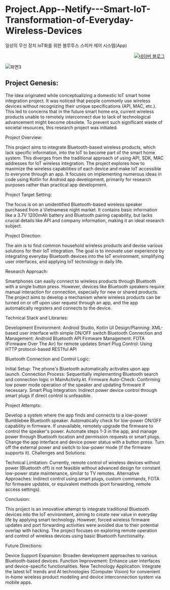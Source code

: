 # Project.App--Netify---Smart-IoT-Transformation-of-Everyday-Wireless-Devices
일상의 무선 장치 IoT화를 위한 블루투스 스피커 제어 시스템(App)

<p align="right">
  <a href="https://blog.naver.com/pixelwizard/223317548521">
    <img src="https://img.shields.io/badge/한국어%20번역본-03C75A?style=flat-square&logo=Naver&logoColor=white" alt="네이버 블로그">
  </a> </p>  
  
![화면3](https://github.com/pixelwizard2/Project.App--Netify---Smart-IoT-Transformation-of-Everyday-Wireless-Devices/assets/138272416/1bf6f6f7-29a6-4c8f-9d8c-305d71d132a7)

## Project Genesis:

The idea originated while conceptualizing a domestic IoT smart home integration project. It was noticed that people commonly use wireless devices without recognizing their unique specifications (API, MAC, etc.). This led to concerns that in the future smart home era, current wireless products unable to remotely interconnect due to lack of technological advancement might become obsolete. To prevent such significant waste of societal resources, this research project was initiated.

Project Overview:

This project aims to integrate Bluetooth-based wireless products, which lack specific information, into the IoT to become part of the smart home system. This diverges from the traditional approach of using API, SDK, MAC addresses for IoT wireless integration. The project explores how to maximize the wireless capabilities of each device and make IoT accessible to everyone through an app. It focuses on implementing numerous ideas in code using Kotlin for Android app development, primarily for research purposes rather than practical app development.

Project Target Setting:

The focus is on an unidentified Bluetooth-based wireless speaker purchased from a Vietnamese night market. It contains basic information like a 3.7V 1200mAh battery and Bluetooth pairing capability, but lacks crucial details like API and company information, making it an ideal research subject.

Project Direction:

The aim is to find common household wireless products and devise various solutions for their IoT integration. The goal is to innovate user experience by integrating everyday Bluetooth devices into the IoT environment, simplifying user interfaces, and applying IoT technology in daily life.

Research Approach:

Smartphones can easily connect to wireless products through Bluetooth with a single button press. However, devices like Bluetooth speakers require manual interaction for connection, especially for new or shared products. The project aims to develop a mechanism where wireless products can be turned on or off upon user request through an app, and the app automatically registers and connects to the device.

Technical Stack and Libraries:

Development Environment: Android Studio, Kotlin
UI Design/Planning: XML-based user interface with simple ON/OFF switch
Bluetooth Connection and Management: Android Bluetooth API
Firmware Management: FOTA (Firmware Over The Air) for remote updates
Smart Plug Control: Using HTTP protocol-based RESTful API

Bluetooth Connection and Control Logic:

Initial Setup: The phone's Bluetooth automatically activates upon app launch.
Connection Process: Sequentially implementing Bluetooth search and connection logic in MainActivity.kt.
Firmware Auto-Check: Confirming low power mode operation of the speaker and updating firmware if necessary.
Smart Plug Integration: Indirect power device control through smart plugs if direct control is unfeasible.

Project Attempts:

Develop a system where the app finds and connects to a low-power Bumblebee Bluetooth speaker.
Automatically check for low-power ON/OFF capability in firmware.
If unavailable, remotely upgrade the firmware to control the speaker's power.
Automate steps 1-3 in the app, and manage power through Bluetooth location and permission requests or smart plugs.
Change the app interface and device power status with a button press.
Turn off the external power and switch to low-power mode (if the firmware supports it).
Challenges and Solutions:

Technical Limitation: Currently, remote control of wireless devices without power (Bluetooth off) is not feasible without advanced design for constant low-power state maintenance, similar to TV remotes.
Alternative Approaches: Indirect control using smart plugs, custom commands, FOTA for firmware updates, or equivalent methods (port forwarding, remote access settings).

Conclusion:

This project is an innovative attempt to integrate traditional Bluetooth devices into the IoT environment, aiming to create new value in everyday life by applying smart technology. However, forced wireless firmware updates and port forwarding activities were avoided due to their potential overlap with hacking. The project focuses on exploring remote operation and control of wireless devices using basic Bluetooth functionality.

Future Directions:

Device Support Expansion: Broaden development approaches to various Bluetooth-based devices.
Function Improvement: Enhance user interfaces and device-specific functionalities.
New Technology Application: Integrate the latest IoT trends and AI technologies (Computer Vision) for convenient in-home wireless product modeling and device interconnection system via mobile apps.
